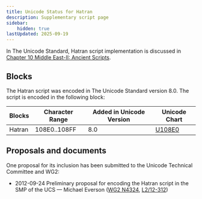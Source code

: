 ```yaml
---
title: Unicode Status for Hatran
description: Supplementary script page
sidebar:
    hidden: true
lastUpdated: 2025-09-19
---
```


In The Unicode Standard, Hatran script implementation is discussed in [Chapter 10 Middle East-II: Ancient Scripts](https://www.unicode.org/versions/latest/core-spec/chapter-10/#G34825).

## Blocks

The Hatran script was encoded in The Unicode Standard version 8.0. The script is encoded in the following block:

| Blocks | Character Range | Added in Unicode Version | Unicode Chart |
| ------ | --------------- | ------------------------ | ------------- |
| Hatran | 108E0..108FF | 8.0 | [U108E0](http://www.unicode.org/charts/PDF/U108E0.pdf) |

## Proposals and documents

One proposal for its inclusion has been submitted to the Unicode Technical Committee and WG2:
- 2012-09-24 Preliminary proposal for encoding the Hatran script in the SMP of the UCS — Michael Everson ([WG2 N4324](https://www.unicode.org/wg2/docs/n4324.pdf), [L2/12-312](http://www.unicode.org/cgi-bin/GetMatchingDocs.pl?L2/12-312))
